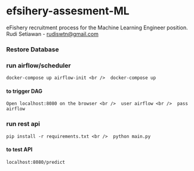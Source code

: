 # efsihery-assesment-ML
eFishery recruitment process for the Machine Learning Engineer position. 
Rudi Setiawan - rudiswtn@gmail.com

### Restore Database

### run airflow/scheduler
`
docker-compose up airflow-init <br /> 
docker-compose up
`
#### to trigger DAG
`
Open localhost:8080 on the browser <br /> 
user airflow <br /> 
pass airflow
`

### run rest api
`
pip install -r requirements.txt <br /> 
python main.py
`
#### to test API
`localhost:8080/predict`
